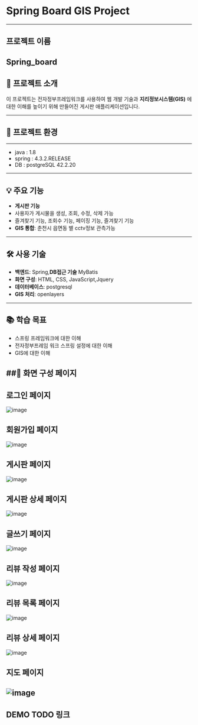 # Spring Board GIS Project
---

## 프로젝트 이름
Spring_board
---

## 🌟 프로젝트 소개

이 프로젝트는 전자정부프레임워크를 사용하여 웹 개발 기술과 
**지리정보시스템(GIS)** 에 대한 이해를 높이기 위해 만들어진 게시판 애플리케이션입니다. 

---
## 🌟 프로젝트 환경
---
- java : 1.8
- spring : 4.3.2.RELEASE
- DB : postgreSQL 42.2.20
---
## 💡 주요 기능

- **게시판 기능**
- 사용자가 게시물을 생성, 조회, 수정, 삭제 가능
-  즐겨찾기 기능, 조회수 기능, 페이징 기능, 즐겨찾기 기능
- **GIS 통합**: 춘천시 읍면동 별 cctv정보 관측가능


---

## 🛠 사용 기술

- **백엔드**: Spring,**DB접근 기술** MyBatis
- **화면 구성**: HTML, CSS, JavaScript,Jquery
- **데이터베이스**: postgresql
- **GIS 처리**: openlayers

---

## 📚 학습 목표

- 스프링 프레임워크에 대한 이해
- 전자정부프레임 워크 스프링 설정에 대한 이해
- GIS에 대한 이해

##🌟 화면 구성 페이지
---
## 로그인 페이지
![image](https://github.com/shsseok/Spring_board_gis/assets/117160491/fbdddda9-021a-4dd4-9409-fa7eb3a1f86c)
## 회원가입 페이지
![image](https://github.com/shsseok/Spring_board_gis/assets/117160491/3c8098d2-1f90-4324-9699-d2f9ee09cf6f)

## 게시판 페이지
![image](https://github.com/shsseok/Spring_board_gis/assets/117160491/6d55cc12-acc3-4679-a93a-9b07e1a92cb9)
## 게시판 상세 페이지
![image](https://github.com/shsseok/Spring_board_gis/assets/117160491/a6355397-63a7-4a4f-b72e-564c270f25aa)
## 글쓰기 페이지
![image](https://github.com/shsseok/Spring_board_gis/assets/117160491/77cb08bf-f3e8-46b3-b045-8318ddfd24a5)
## 리뷰 작성 페이지
![image](https://github.com/shsseok/Spring_board_gis/assets/117160491/e36bffab-9cd1-419f-a5c6-174eefb944c3)
## 리뷰 목록 페이지
![image](https://github.com/shsseok/Spring_board_gis/assets/117160491/95a386f0-40c1-4da1-939e-2e2323f80d6d)
## 리뷰 상세 페이지
![image](https://github.com/shsseok/Spring_board_gis/assets/117160491/80d8aa68-a259-4acb-8d75-0103e7e62705)
## 지도 페이지
![image](https://github.com/shsseok/Spring_board_gis/assets/117160491/41ca89df-bb0b-4a5b-aed6-c9fb133d653b)
---
DEMO
TODO 링크
---



  
